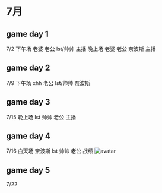 # 7月 
## game day 1 
7/2
下午场 老婆 老公 lst/帅帅 主播
晚上场 老婆 老公 奈波斯 主播
## game day 2
7/9
下午场 xhh 老公 lst/帅帅 奈波斯
## game day 3
7/15
晚上场 lst 帅帅 老公 主播
## game day 4
7/16
白天场 奈波斯 lst 帅帅 老公
战绩 ![avatar](/history/day4.jpeg)
## game day 5
7/22
